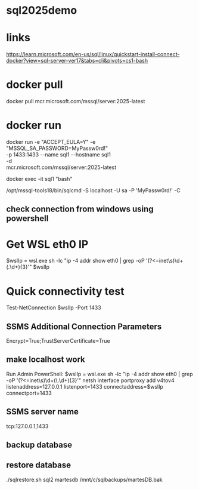 # sql2025demo

# links
https://learn.microsoft.com/en-us/sql/linux/quickstart-install-connect-docker?view=sql-server-ver17&tabs=cli&pivots=cs1-bash

# docker pull
docker pull mcr.microsoft.com/mssql/server:2025-latest

# docker run
docker run -e "ACCEPT_EULA=Y" -e "MSSQL_SA_PASSWORD=MyPassw0rd!" \
   -p 1433:1433 --name sql1 --hostname sql1 \
   -d \
   mcr.microsoft.com/mssql/server:2025-latest



docker exec -it sql1 "bash"

/opt/mssql-tools18/bin/sqlcmd -S localhost -U sa -P 'MyPassw0rd!' -C

## check connection from windows using powershell
# Get WSL eth0 IP
$wslIp = wsl.exe sh -lc "ip -4 addr show eth0 | grep -oP '(?<=inet\s)\d+(\.\d+){3}'"
$wslIp
# Quick connectivity test
Test-NetConnection $wslIp -Port 1433

## SSMS Additional Connection Parameters
Encrypt=True;TrustServerCertificate=True

## make localhost work
Run Admin PowerShell:
$wslIp = wsl.exe sh -lc "ip -4 addr show eth0 | grep -oP '(?<=inet\s)\d+(\.\d+){3}'"
netsh interface portproxy add v4tov4 listenaddress=127.0.0.1 listenport=1433 connectaddress=$wslIp connectport=1433


## SSMS server name
tcp:127.0.0.1,1433


## backup database


## restore database
./sqlrestore.sh sql2 martesdb /mnt/c/sqlbackups/martesDB.bak


